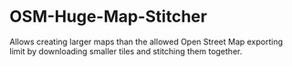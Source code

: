 # OSM-Huge-Map-Stitcher
Allows creating larger maps than the allowed Open Street Map exporting limit by downloading smaller tiles and stitching them together.
